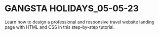 # GANGSTA HOLIDAYS_05-05-23
Learn how to design a professional and responsive travel website landing page with HTML and CSS in this step-by-step tutorial.
